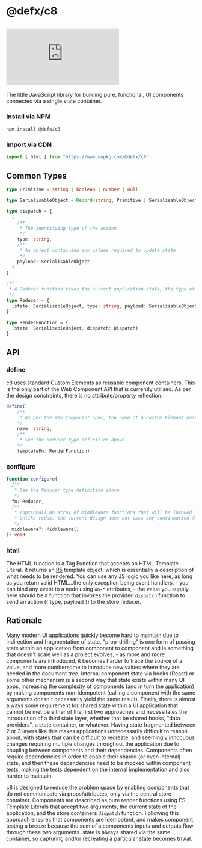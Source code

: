# @defx/c8

## [![gzip size](https://img.badgesize.io/https://unpkg.com/@defx/c8/dist/c8.min.js?compression=gzip&label=gzip)]()

The little JavaScript library for building pure, functional, UI components connected via a single state container.

### Install via NPM

```sh
npm install @defx/c8
```

### Import via CDN

```js
import { html } from "https://www.unpkg.com/@defx/c8"
```

## Common Types

```ts
type Primitive = string | boolean | number | null

type SerialisableObject = Record<string, Primitive | SerialisableObject>

type dispatch = {
  (
    /**
     * The identifying type of the action
     */
    type: string,
    /**
     * An object containing any values required to update state
     */
    payload: SerialisableObject
  )
}

/**
 * A Reducer function takes the current application state, the type of the dispatched action, and the action payload, and it returns the next state of the application.
 */
type Reducer = {
  (state: SerialisableObject, type: string, payload: SerialisableObject)
}

type RenderFunction = {
  (state: SerialisableObject, dispatch: Dispatch)
}
```

## API

### define

c8 uses standard Custom Elements as reusable component containers. This is the only part of the Web Component API that is currently utilised. As per the design constraints, there is no attribute/property reflection.

```ts
define(
    /**
     * As per the Web Component spec, the name of a Custom Element must be at least two words separated by a hyphen, so as to differentiate from native built-in elements
    */
    name: string,
    /**
     * See the Reducer type definition above
    */
    templateFn: RenderFunction)
```

### configure

```ts
function configure(
  /**
   * See the Reducer type definition above
   */
  fn: Reducer,
  /**
   * (optional) An array of middleware functions that will be invoked immediately after an action is dispatched and before it is passed to the reducer.
   * Unlike redux, the current design does not pass any continuation function (i.e., "next()"), the functions are all simply invoked with no way to delay or cancel the current action, however, by use of the provided getState and dispatch methods they may dispatch their own actions at a later time (e.g., after the completion of some asynchronous work)
   */
  middleware?: Middleware[]
): void
```

### html

The HTML function is a Tag Function that accepts an HTML Template Literal. It returns an [R5](https://github.com/defx/r5) template object, which is essentially a description of what needs to be rendered. You can use any JS logic you like here, as long as you return valid HTML...the only exception being event handlers, - you can bind any event to a node using `on-*` attributes, - the value you supply here should be a function that invokes the provided `dispatch` function to send an action ({ type, payload }) to the store reducer.

## Rationale

Many modern UI applications quickly become hard to maintain due to indirection and fragmentation of state. "prop-drilling" is one form of passing state within an application from component to component and is something that doesn't scale well as a project evolves, - as more and more components are introduced, it becomes harder to trace the source of a value, and more cumbersome to introduce new values where they are needed in the document tree. Internal component state via hooks (React) or some other mechanism is a second way that state exists within many UI apps, increasing the complexity of components (and in turn the application) by making components non-idempotent (calling a component with the same arguments doesn't necessarily yield the same result). Finally, there is almost always some requirement for shared state within a UI application that cannot be met be either of the first two approaches and necessitates the introduction of a third state layer, whether that be shared hooks, "data providers", a state container, or whatever. Having state fragmented between 2 or 3 layers like this makes applications unnecessarily difficult to reason about, with states that can be difficult to recreate, and seemingly innocuous changes requiring multiple changes throughout the application due to coupling between components and their dependencies. Components often require dependencies in order to enable their shared (or even internal) state, and then these dependencies need to be mocked within component tests, making the tests dependent on the internal implementation and also harder to maintain.

c8 is designed to reduce the problem space by enabling components that do not communicate via props/attributes, only via the central store container. Components are described as pure render functions using ES Template Literals that accept two arguments, the current state of the application, and the store containers `dispatch` function. Following this approach ensures that components are idempotent, and makes component testing a breeze because the sum of a components inputs and outputs flow through these two arguments. state is always shared via the same container, so capturing and/or recreating a particular state becomes trivial.
